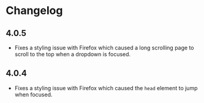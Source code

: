 Changelog
=========

## 4.0.5

- Fixes a styling issue with Firefox which caused a long scrolling page to scroll to the top when a dropdown is focused.

## 4.0.4

- Fixes a styling issue with Firefox which caused the `head` element to jump when focused.
